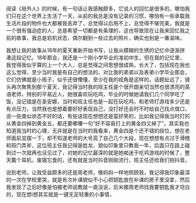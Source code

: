 ​    阅读《局外人》的时候，有一句话让我感触颇多，它说人的回忆是很多的，哪怕我们只在这个世界上生活了一天，从前的我总是没有记录的习惯，哪怕有一些承载我生活片段的物件也大都被我丢弃了，总觉得以后用不上，总觉得不够完美，我就是一个很有强迫症的人，总是希望一切都是有条理的，这也导致现在让我来回忆我之前的故事，我总是宕机状态，偶尔翻到一些过去的照片，确实也别是一番滋味。

​    我想让我的故事从18年的夏天重新开始书写，让我从模糊的生锈的记忆中逐渐拼凑这段记忆。18年那会，我还是一个刚小学毕业的准初中生，但在我的记忆里，我觉得我似乎算的上一个大人，总是觉得之间思想很成熟，长大了，包括现在我也这么觉得，至少当时我是有自己的想法的，对比我的弟弟以及表弟小学毕业那会，它们仿佛就是小孩子，似乎还很懵懂，至少在我的视角是这样的，话题扯远了，镜头再次聚焦到那个夏天，我记得当时我的班主任是个很开朗亲切当然也很漂亮的英语老师，特别的平易近人，她很喜欢玩吃鸡，毕业的时候她请我们几个同学吃了饭，没记错是在圣安娜，当时和班主任也是一起在玩吃鸡，和老师打游戏多少还是有点压力，当然我也是想着要好好表现自己，没打好还会时不时给自己找点借口，说一些类似状态不好的话，有些话现在想想还是蛮好笑的，比如我记得我当时打的从黄金四掉到黄金五，都还要嘟囔一句“好不容易打上的黄金四又掉了”，其实我也知道我当时的心理，无非就是在当时的我看来，黄金四是个还不错的段位，想在老师面前显摆一下，却不知道老师的大号高了自己几个大段，现在想想有点过于滑稽和班门弄斧，这位班主任我记得是姓龙，貌似印象里只教我一年，后面只在路上碰到过一次就再也没见过了，对她的记忆最深的就是她痴迷于吃鸡游戏的时候了，整天戴个耳机，废寝忘食的，还有就是当时抖音刚刚流行，班主任还给我们拍抖音。

​    说到老师，让我受益颇多的还是周老师，像妈妈一样地照顾我，我记得我印象最深的一次在学校里哭，就是有次补课貌似不小心把钥匙放在补课的房子里没拿，然后我发现了之后好像是怕被老师说教就一直没说，后米娜周老师找我要钥匙我才坦白的，现在想i想其实就是一键无足轻重的小事情，